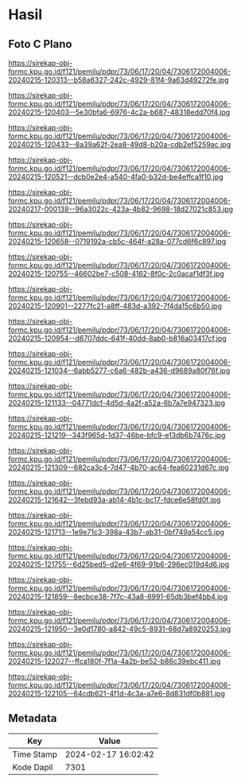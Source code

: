 # Hasil

## Foto C Plano

https://sirekap-obj-formc.kpu.go.id/f121/pemilu/pdpr/73/06/17/20/04/7306172004006-20240215-120313--b58a6327-242c-4929-81f4-9a63d49272fe.jpg

https://sirekap-obj-formc.kpu.go.id/f121/pemilu/pdpr/73/06/17/20/04/7306172004006-20240215-120403--5e30bfa6-6976-4c2a-b687-48318edd70f4.jpg

https://sirekap-obj-formc.kpu.go.id/f121/pemilu/pdpr/73/06/17/20/04/7306172004006-20240215-120433--8a39a62f-2ea8-49d8-b20a-cdb2ef5259ac.jpg

https://sirekap-obj-formc.kpu.go.id/f121/pemilu/pdpr/73/06/17/20/04/7306172004006-20240215-120521--dcb0e2e4-a540-4fa0-b32d-be4effca1f10.jpg

https://sirekap-obj-formc.kpu.go.id/f121/pemilu/pdpr/73/06/17/20/04/7306172004006-20240217-000138--96a3022c-423a-4b82-9698-18d27021c853.jpg

https://sirekap-obj-formc.kpu.go.id/f121/pemilu/pdpr/73/06/17/20/04/7306172004006-20240215-120658--0719192a-cb5c-464f-a28a-077cd6f6c897.jpg

https://sirekap-obj-formc.kpu.go.id/f121/pemilu/pdpr/73/06/17/20/04/7306172004006-20240215-120755--46602be7-c508-4162-8f0c-2c0acaf1df3f.jpg

https://sirekap-obj-formc.kpu.go.id/f121/pemilu/pdpr/73/06/17/20/04/7306172004006-20240215-120901--2277fc21-a8ff-483d-a392-7f4da15c6b50.jpg

https://sirekap-obj-formc.kpu.go.id/f121/pemilu/pdpr/73/06/17/20/04/7306172004006-20240215-120954--d6707ddc-641f-40dd-8ab0-b816a03417cf.jpg

https://sirekap-obj-formc.kpu.go.id/f121/pemilu/pdpr/73/06/17/20/04/7306172004006-20240215-121034--6abb5277-c6a6-482b-a436-d9689a80f76f.jpg

https://sirekap-obj-formc.kpu.go.id/f121/pemilu/pdpr/73/06/17/20/04/7306172004006-20240215-121133--04771dcf-4d5d-4a2f-a52a-6b7a7e947323.jpg

https://sirekap-obj-formc.kpu.go.id/f121/pemilu/pdpr/73/06/17/20/04/7306172004006-20240215-121219--343f965d-1d37-46be-bfc9-e13db6b7476c.jpg

https://sirekap-obj-formc.kpu.go.id/f121/pemilu/pdpr/73/06/17/20/04/7306172004006-20240215-121309--682ca3c4-7d47-4b70-ac64-fea60231d67c.jpg

https://sirekap-obj-formc.kpu.go.id/f121/pemilu/pdpr/73/06/17/20/04/7306172004006-20240215-121642--3febd93a-ab14-4b1c-bc17-fdce6e58fd0f.jpg

https://sirekap-obj-formc.kpu.go.id/f121/pemilu/pdpr/73/06/17/20/04/7306172004006-20240215-121713--1e9e71c3-398a-43b7-ab31-0bf749a54cc5.jpg

https://sirekap-obj-formc.kpu.go.id/f121/pemilu/pdpr/73/06/17/20/04/7306172004006-20240215-121755--6d25bed5-d2e6-4f69-91b6-296ec019d4d6.jpg

https://sirekap-obj-formc.kpu.go.id/f121/pemilu/pdpr/73/06/17/20/04/7306172004006-20240215-121859--8ecbce38-7f7c-43a8-8991-65db3bef4bb4.jpg

https://sirekap-obj-formc.kpu.go.id/f121/pemilu/pdpr/73/06/17/20/04/7306172004006-20240215-121950--3e0d1780-a842-49c5-8931-68d7a8920253.jpg

https://sirekap-obj-formc.kpu.go.id/f121/pemilu/pdpr/73/06/17/20/04/7306172004006-20240215-122027--ffca180f-7f1a-4a2b-be52-b86c39ebc411.jpg

https://sirekap-obj-formc.kpu.go.id/f121/pemilu/pdpr/73/06/17/20/04/7306172004006-20240215-122105--64cdb621-4f1d-4c3a-a7e6-8d831df0b881.jpg


## Metadata

| Key        | Value               |
| ---------- | ------------------- |
| Time Stamp | 2024-02-17 16:02:42 |
| Kode Dapil | 7301                |



